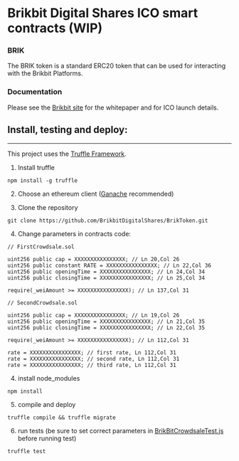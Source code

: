 # Brikbit Digital Shares ICO smart contracts (WIP)

### BRIK
The BRIK token is a standard ERC20 token that can be used for interacting with the Brikbit Platforms.

### Documentation

Please see the [Brikbit site](https://brikbit.io) for the whitepaper and for ICO launch details. 

## Install, testing and deploy:
---------------------------------------------------------------------------------------------------------

This project uses the [Truffle Framework](http://truffleframework.com/).

1. Install truffle

```npm install -g truffle```

2. Choose an ethereum client ([Ganache](http://truffleframework.com/ganache/) recommended)

3. Clone the repository

```git clone https://github.com/BrikbitDigitalShares/BrikToken.git```

4. Change parameters in contracts code:

```
// FirstCrowdsale.sol

uint256 public cap = XXXXXXXXXXXXXXXX; // Ln 20,Col 26
uint256 public constant RATE = XXXXXXXXXXXXXXXX; // Ln 22,Col 36
uint256 public openingTime = XXXXXXXXXXXXXXXX; // Ln 24,Col 34
uint256 public closingTime = XXXXXXXXXXXXXXXX; // Ln 25,Col 34

require(_weiAmount >= XXXXXXXXXXXXXXXX); // Ln 137,Col 31

// SecondCrowdsale.sol

uint256 public cap = XXXXXXXXXXXXXXXX; // Ln 19,Col 26
uint256 public openingTime = XXXXXXXXXXXXXXXX; // Ln 21,Col 35
uint256 public closingTime = XXXXXXXXXXXXXXXX; // Ln 22,Col 35

require(_weiAmount >= XXXXXXXXXXXXXXXX); // Ln 112,Col 31

rate = XXXXXXXXXXXXXXXX; // first rate, Ln 112,Col 31
rate = XXXXXXXXXXXXXXXX; // second rate, Ln 112,Col 31
rate = XXXXXXXXXXXXXXXX; // third rate, Ln 112,Col 31

```

4. install node_modules 

 ```npm install```

5. compile and deploy

```truffle compile && truffle migrate```

6. run tests (be sure to set correct parameters in [BrikBitCrowdsaleTest.js](https://github.com/BrikbitDigitalShares/BrikToken/blob/master/test/BrikBitCrowdsaleTest.js) before running test)

```truffle test```

